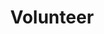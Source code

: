 ---
title: Volunteer
institute: Company M
institute-url: https://github.com/academicportfolio/
duration: 2021
excerpt: Lorem ipsum dolor sit amet, consectetur adipiscing elit. Nullam ac sapien vel sem tristique consequat ac eu magna. Nulla condimentum erat quis enim tempor consequat.
order: 1
---